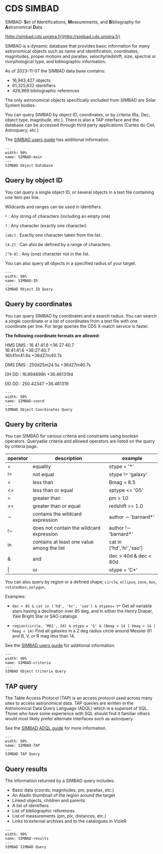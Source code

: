 # CDS SIMBAD

SIMBAD: **S**et of **I**dentifications, **M**easurements, and **B**ibliography for **A**stronomical **D**ata.

[http://simbad.cds.unistra.fr](http://simbad.cds.unistra.fr)

SIMBAD is a dynamic database that provides basic information for many astronomical
objects such as name and identification, coordinates, magnitudes, proper motions
and parallax, velocity/redshift, size, spectral or morphological type, and
bibliographic information.

As of 2023-11-07 the SIMBAD data base contains:

- 16,943,427 objects
- 61,325,632 identifiers
- 426,969 bibliographic references

The only astronomical objects specifically excluded from SIMBAD are Solar System bodies.

You can query SIMBAD by object ID, coordinates, or by criteria (Ra, Dec, object
type, magnitude, etc.). There is also a TAP interface and the database can be
accessed through third party applications (Cartes du Ciel, Astroquery, etc.)

The [SIMBAD users guide](http://simbad.cds.unistra.fr/guide/index.htx) has additional information.

```{figure} _images/SIMBAD.png
---
width: 90%
name: SIMBAD-main
---
SIMBAD Object Database
```

## Query by object ID

You can query a single object ID, or several objects in a text file containing one item per line.

Wildcards and ranges can be used in identifiers.

`*` : Any string of characters (including an empty one)

`?` : Any character (exactly one character)

`[abc]` : Exactly one character taken from the list.

`[A-Z]` : Can also be defined by a range of characters.

`[^0-9]` : Any (one) character not in the list.

You can also query all objects in a specified radius of your target.

```{figure} _images/SIMBAD_ID.png
---
width: 90%
name: SIMBAD-ID
---
SIMBAD Object ID Query
```

## Query by coordinates

You can query SIMBAD by coordinates and a search radius. You can search a single
coordinate or a list of coordinates from a text file with one coordinate per
line. For large queries the CDS X-match service is faster.

**The following coordinate formats are allowed:**

HMS DMS
: 16 41 41.6 +36 27 40.7  
16:41:41.6 +36:27:40.7  
16h41m41.6s +36d27m40.7s

DMS DMS
: 250d25m24.5s +36d27m40.7s

DH DD
:  16.694898h +36.461319d

DD DD
: 250.42347 +36.461319

```{figure} _images/SIMBAD_coord.png
---
width: 90%
name: SIMBAD-coord
---
SIMBAD Object Coordinates Query
```

## Query by criteria

You can SIMBAD for various criteria and constraints using boolean operators.
Queryable criteria and allowed operators are listed on the query by criteria
page.

| operator | description                                | example                   |
| -------- | ------------------------------------------ | ------------------------- |
| =        | equality                                   | otype = '*'               |
| !=       | not equal                                  | otype != 'galaxy'         |
| <        | less than                                  | Bmag < 8.5                |
| <=       | less than or equal                         | sptype <= 'G5'            |
| >        | greater than                               | pm > 10                   |
| >=       | greater than or equal                      | redshift >= 1.0           |
| ∼        | contains the wildcard expression           | author ∼ 'barnard*'       |
| !∼       | does not contain the wildcard expression   | author !∼ 'barnard*'      |
| in       | contains at least one value among the list | cat in ('hd','hr','sao')  |
| &        | and                                        | dec > 40d & dec < 80d     |
| \|       | or                                         | otype = 'C*' | otype = S* |

 You can also query by region or a defined shape; `circle`, `ellipse`, `zone`, `box`, `rotatedbox`, `polygon`.

 Examples:

- `dec > 85 & cat in ('hd', 'hr', 'sao') & otypes= V*`
  Get all variable stars having a declination over 85 deg, and in either the Henry Draper,
  Yale Bright Star or SAO catalogs.

- `region(circle, 'M81', 2d) & otype = 'G' & (Bmag < 14 | Vmag < 14 | Rmag < 14)`
  Find all galaxies in a 2 deg radius circle around Messier 81 and B, V, or R mag less than 14.

See the [SIMBAD users guide](http://simbad.cds.unistra.fr/guide/sim-fsam.htx) for additional information.

```{figure} _images/SIMBAD_criteria.png
---
width: 90%
name: SIMBAD-criteria
---
SIMBAD Object Criteria Query
```

## TAP query

The Table Access Protocol (TAP) is an access protocol used across many sites to
access astronomical data. TAP queries are written in the Astronomical Data Query
Language (ADQL) which is a superset of SQL. Those who have some experience with
SQL should find it familiar others would most likely prefer alternate interfaces
such as astroquery.

See the [SIMBAD ADQL guide](http://simbad.cds.unistra.fr/simbad/tap/help/adqlHelp.html)
for more information.

```{figure} _images/SIMBAD_TAP.png
---
width: 90%
name: SIMBAD-TAP
---
SIMBAD TAP Query
```

## Query results

The information returned by a SIMBAD query includes:

- Basic data (coords, magnitudes, pm, parallax, etc.)
- An Aladin thumbnail of the region around the target
- Linked objects, children and parents
- A list of identifiers
- List of bibliographic references
- List of measurements (pm, plx, distances, etc.)
- Links to external archives and to the catalogues in VizieR

```{figure} _images/SIMBAD_1.png
---
width: 90%
name: SIMBAD-results
---
SIMBAD SIMBAD Query
```
